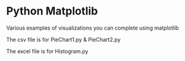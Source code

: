 # Python Matplotlib

Various examples of visualizations you can complete using matplotlib

The csv file is for PieChart1.py & PieChart2.py

The excel file is for Histogram.py

